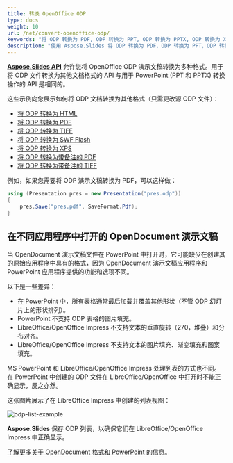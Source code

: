 ```yaml
---
title: 转换 OpenOffice ODP
type: docs
weight: 10
url: /net/convert-openoffice-odp/
keywords: "将 ODP 转换为 PDF, ODP 转换为 PPT, ODP 转换为 PPTX, ODP 转换为 XPS, ODP 转换为 HTML, ODP 转换为 TIFF"
description: "使用 Aspose.Slides 将 ODP 转换为 PDF，ODP 转换为 PPT，ODP 转换为 PPTX，ODP 转换为 HTML 和其他格式。"
---
```


[**Aspose.Slides API**](https://products.aspose.com/slides/net/) 允许您将 OpenOffice ODP 演示文稿转换为多种格式。用于将 ODP 文件转换为其他文档格式的 API 与用于 PowerPoint (PPT 和 PPTX) 转换操作的 API 是相同的。

这些示例向您展示如何将 ODP 文档转换为其他格式（只需更改源 ODP 文件）：

- [将 ODP 转换为 HTML](/slides/net/convert-powerpoint-ppt-and-pptx-to-html/)
- [将 ODP 转换为 PDF](/slides/net/convert-powerpoint-ppt-and-pptx-to-pdf/)
- [将 ODP 转换为 TIFF](/slides/net/convert-powerpoint-to-tiff/)
- [将 ODP 转换为 SWF Flash](/slides/net/convert-powerpoint-ppt-and-pptx-to-swf-flash/)
- [将 ODP 转换为 XPS](/slides/net/convert-powerpoint-ppt-and-pptx-to-microsoft-xps-document/)
- [将 ODP 转换为带备注的 PDF](/slides/net/convert-powerpoint-ppt-and-pptx-to-pdf-with-notes/)
- [将 ODP 转换为带备注的 TIFF](/slides/net/convert-powerpoint-ppt-and-pptx-to-tiff-with-notes/)

例如，如果您需要将 ODP 演示文稿转换为 PDF，可以这样做：

```csharp
using (Presentation pres = new Presentation("pres.odp"))
{
    pres.Save("pres.pdf", SaveFormat.Pdf);
}
```



## 在不同应用程序中打开的 OpenDocument 演示文稿

当 OpenDocument 演示文稿文件在 PowerPoint 中打开时，它可能缺少在创建其的原始应用程序中具有的格式，因为 OpenDocument 演示文稿应用程序和 PowerPoint 应用程序提供的功能和选项不同。

以下是一些差异：
- 在 PowerPoint 中，所有表格通常最后加载并覆盖其他形状（不管 ODP 幻灯片上的形状排列）。
- PowerPoint 不支持 ODP 表格的图片填充。
- LibreOffice/OpenOffice Impress 不支持文本的垂直旋转（270，堆叠）和分布对齐。
- LibreOffice/OpenOffice Impress 不支持文本的图片填充、渐变填充和图案填充。

MS PowerPoint 和 LibreOffice/OpenOffice Impress 处理列表的方式也不同。在 PowerPoint 中创建的 ODP 文件在 LibreOffice/OpenOffice 中打开时不能正确显示，反之亦然。

这张图片展示了在 LibreOffice Impress 中创建的列表视图：

![odp-list-example](odp-list-example.png)



**Aspose.Slides** 保存 ODP 列表，以确保它们在 LibreOffice/OpenOffice Impress 中正确显示。

[了解更多关于 OpenDocument 格式和 PowerPoint 的信息](https://support.microsoft.com/en-gb/office/use-powerpoint-to-save-or-open-a-presentation-in-the-opendocument-presentation-odp-format-94805e84-1b09-4c98-a8b5-0da2a52242a0/)。